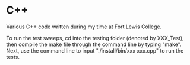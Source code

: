 # C++
Various C++ code written during my time at Fort Lewis College.  

To run the test sweeps, cd into the testing folder (denoted by XXX_Test), then compile the make file through the command line by typing "make". Next, use the command line to input "./install/bin/xxx xxx.cpp" to run the tests. 
